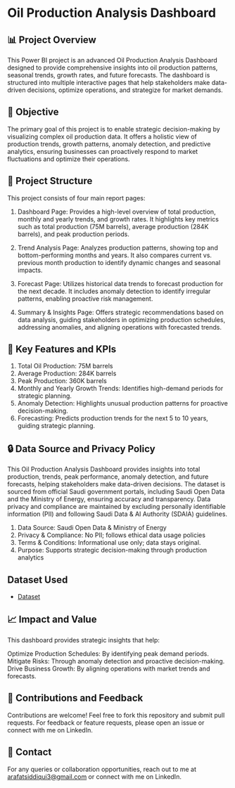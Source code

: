 # Oil Production Analysis Dashboard

## 📊 Project Overview
This Power BI project is an advanced Oil Production Analysis Dashboard designed to provide comprehensive insights into oil production patterns, seasonal trends, growth rates, and future forecasts. The dashboard is structured into multiple interactive pages that help stakeholders make data-driven decisions, optimize operations, and strategize for market demands.

## 🎯 Objective
The primary goal of this project is to enable strategic decision-making by visualizing complex oil production data. It offers a holistic view of production trends, growth patterns, anomaly detection, and predictive analytics, ensuring businesses can proactively respond to market fluctuations and optimize their operations.

## 📁 Project Structure
This project consists of four main report pages:

1. Dashboard Page: Provides a high-level overview of total production, monthly and yearly trends, and growth rates. It highlights key metrics such as total production (75M barrels), average production (284K barrels), and peak production periods.

2. Trend Analysis Page: Analyzes production patterns, showing top and bottom-performing months and years. It also compares current vs. previous month production to identify dynamic changes and seasonal impacts.

3. Forecast Page: Utilizes historical data trends to forecast production for the next decade. It includes anomaly detection to identify irregular patterns, enabling proactive risk management.
   
4. Summary & Insights Page: Offers strategic recommendations based on data analysis, guiding stakeholders in optimizing production schedules, addressing anomalies, and aligning operations with forecasted trends.

## 🔑 Key Features and KPIs

1. Total Oil Production: 75M barrels
2. Average Production: 284K barrels
3. Peak Production: 360K barrels
4. Monthly and Yearly Growth Trends: Identifies high-demand periods for strategic planning.
5. Anomaly Detection: Highlights unusual production patterns for proactive decision-making.
6. Forecasting: Predicts production trends for the next 5 to 10 years, guiding strategic planning.

## 🔒 Data Source and Privacy Policy

This Oil Production Analysis Dashboard provides insights into total production, trends, peak performance, anomaly detection, and future forecasts, helping stakeholders make data-driven decisions. The dataset is sourced from official Saudi government portals, including Saudi Open Data and the Ministry of Energy, ensuring accuracy and transparency. Data privacy and compliance are maintained by excluding personally identifiable information (PII) and following Saudi Data & AI Authority (SDAIA) guidelines.

1. Data Source: Saudi Open Data & Ministry of Energy
2. Privacy & Compliance: No PII; follows ethical data usage policies
3. Terms & Conditions: Informational use only; data stays original.
4. Purpose: Supports strategic decision-making through production analytics

## Dataset Used
- <a href="https://github.com/Arafat3-DA/Oil-Production-Analysis-Report/blob/main/Dataset.csv">Dataset<a/>

## 📈 Impact and Value

This dashboard provides strategic insights that help:

Optimize Production Schedules: By identifying peak demand periods.
Mitigate Risks: Through anomaly detection and proactive decision-making.
Drive Business Growth: By aligning operations with market trends and forecasts.

## 🤝 Contributions and Feedback
Contributions are welcome! Feel free to fork this repository and submit pull requests. For feedback or feature requests, please open an issue or connect with me on LinkedIn.

## 📧 Contact
For any queries or collaboration opportunities, reach out to me at arafatsiddiqui3@gmail.com or connect with me on LinkedIn.
